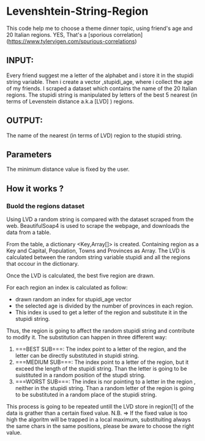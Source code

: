 # Levenshtein-String-Region

This code help me to choose a theme dinner topic, using friend's age and 20 Italian regions.
YES, That's a [sporious correlation] (https://www.tylervigen.com/spurious-correlations)

## INPUT:
Every friend suggest me a letter of the alphabet and i store it in the stupidi string variable. 
Then i create a vector ,stupidi_age, where i collect the age of my friends.
I scraped a dataset which contains the name of the  20 Italian regions.
The stupidi string is manipulated by letters of the  best 5 nearest (in terms of Levenstein distance a.k.a [LVD] ) regions.

## OUTPUT:
The name of the nearest (in terms of LVD)  region to the stupidi string.

## Parameters
The minimum distance value is fixed by the user.

## How it works ? 
### Buold the regions dataset
Using LVD a random string is compared with the dataset scraped from the web.
BeautifulSoap4 is used to scrape the webpage, and downloads the data from a <HTML> </HTML> table.

From the table, a dictionary <Key,Array[]> is created.
Containing region as a Key and  Capital, Population, Towns and Provinces as Array.
The LVD is calculated between the random string variable stupidi and all the regions that occour in the dictionary.

Once the LVD is calculated, the best five region are drawn.

For each region an index is calculated as follow:  
* drawn random an index for stupidi_age vector 
* the selected age is divided by the number of provinces in each region.
* This index is used to get a letter of the region and substitute it in the stupidi string.

Thus, the region is going to affect the random stupidi string and contribute to modify it.
The substitution can happen in three different way:

1) ===BEST SUB===: The index point to a letter of the region, and the letter can be directly substituted in stupidi string.
2) ===MEDIUM SUB===: The index point to a letter of the region, but it exceed the length of the stupidi string. Than the letter is going to be suistituted in a random position of the stupdi string.
3) ===WORST SUB===: The index is nor pointing to a letter in the region , neither in the stupidi string.
Than a random letter of the region is going to be substituted in a random place of the stupidi string.

This process is going to be repeated untill the LVD store in region[1] of the data is grather than a certain fixed value.
N.B. => If the fixed value is too high the algoritm will be trapped in a local maximum, substituiting always the same chars in the same positions, please be aware to choose the right value.
